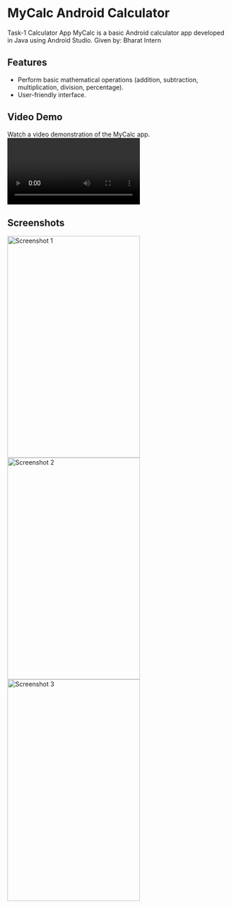# MyCalc Android Calculator

Task-1 Calculator App 
MyCalc is a basic Android calculator app developed in Java using Android Studio.
Given by: Bharat Intern

## Features

- Perform basic mathematical operations (addition, subtraction, multiplication, division, percentage).
- User-friendly interface.

## Video Demo

Watch a video demonstration of the MyCalc app.
![Click to Watch](https://github.com/abhishekb13402/MyCalc/blob/main/MyCalc.mp4)

## Screenshots

<img src="Screenshot1.png" width="300" height="500" alt="Screenshot 1">
<img src="Screenshot2.png" width="300" height="500" alt="Screenshot 2">
<img src="Screenshot3.png" width="300" height="500" alt="Screenshot 3">